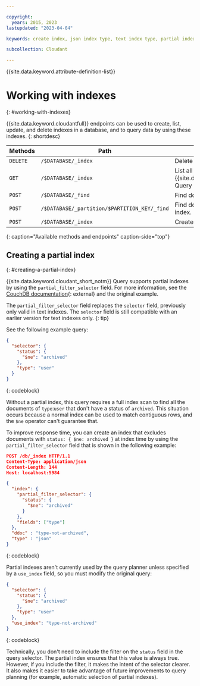 ```yaml
---

copyright:
  years: 2015, 2023
lastupdated: "2023-04-04"

keywords: create index, json index type, text index type, partial index

subcollection: Cloudant

---
```


{{site.data.keyword.attribute-definition-list}}

# Working with indexes
{: #working-with-indexes}

{{site.data.keyword.cloudantfull}} endpoints can be used to create,
list,
update,
and delete indexes in a database,
and to query data by using these indexes.
{: shortdesc}

| Methods  | Path                | Description |
|---------|---------------------|------------|
| `DELETE` | `/$DATABASE/_index` | Delete an index. |
| `GET`    | `/$DATABASE/_index` | List all {{site.data.keyword.cloudant_short_notm}} Query indexes. |
| `POST`   | `/$DATABASE/_find`  | Find documents by using a global index. |
| `POST`   | `/$DATABASE/_partition/$PARTITION_KEY/_find`  | Find documents by using a partitioned index. |
| `POST`   | `/$DATABASE/_index` | Create an index. |
{: caption="Available methods and endpoints" caption-side="top"}

## Creating a partial index
{: #creating-a-partial-index}

{{site.data.keyword.cloudant_short_notm}} Query supports partial indexes by using the `partial_filter_selector` field. For more information, see the [CouchDB documentation](https://docs.couchdb.org/en/stable/api/database/find.html?highlight=partial#partial-indexes){: external} and the original example.

The `partial_filter_selector` field replaces the `selector` field, previously only valid in text indexes. The `selector` field is still compatible with an earlier version for text indexes only.
{: tip}

See the following example query:

```json
{
  "selector": {
    "status": {
      "$ne": "archived"
    },
    "type": "user"
  }
}
```
{: codeblock}

Without a partial index, this query requires a full index scan to find
all the documents of `type`:`user` that don't have a status of `archived`.
This situation occurs because a normal index can be used to match contiguous rows,
and the `$ne` operator can't guarantee that.

To improve response time, you can create an index that excludes documents 
with `status: { $ne: archived }` at index time by using the 
`partial_filter_selector` field that is shown in the following example:

```json
POST /db/_index HTTP/1.1
Content-Type: application/json
Content-Length: 144
Host: localhost:5984

{
  "index": {
    "partial_filter_selector": {
      "status": {
        "$ne": "archived"
      }
    },
    "fields": ["type"]
  },
  "ddoc" : "type-not-archived",
  "type" : "json"
}
```
{: codeblock}

Partial indexes aren't currently used by the query planner unless specified
by a `use_index` field, so you must modify the original query:

```json
{
  "selector": {
    "status": {
      "$ne": "archived"
    },
    "type": "user"
  },
  "use_index": "type-not-archived"
}
```
{: codeblock}

Technically, you don't need to include the filter on the `status` field in the
query selector. The partial index ensures that this value is always true. However, if you include the filter, it makes the intent of the selector clearer. It also makes it easier to take advantage of future improvements to query planning (for example, automatic selection of partial indexes).
